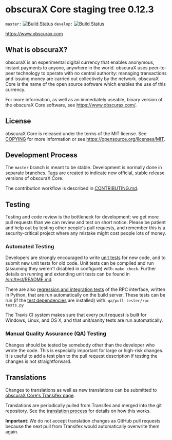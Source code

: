 obscuraX Core staging tree 0.12.3
===============================

`master:` [![Build Status](https://travis-ci.org/obscuraxpay/obscurax.svg?branch=master)](https://travis-ci.org/obscuraxpay/obscurax) `develop:` [![Build Status](https://travis-ci.org/obscuraxpay/obscurax.svg?branch=develop)](https://travis-ci.org/obscuraxpay/obscurax/branches)

https://www.obscurax.com


What is obscuraX?
----------------

obscuraX is an experimental digital currency that enables anonymous, instant
payments to anyone, anywhere in the world. obscuraX uses peer-to-peer technology
to operate with no central authority: managing transactions and issuing money
are carried out collectively by the network. obscuraX Core is the name of the open
source software which enables the use of this currency.

For more information, as well as an immediately useable, binary version of
the obscuraX Core software, see https://www.obscurax.com/.


License
-------

obscuraX Core is released under the terms of the MIT license. See [COPYING](COPYING) for more
information or see https://opensource.org/licenses/MIT.

Development Process
-------------------

The `master` branch is meant to be stable. Development is normally done in separate branches.
[Tags](https://github.com/obscuraxpay/obscurax/tags) are created to indicate new official,
stable release versions of obscuraX Core.

The contribution workflow is described in [CONTRIBUTING.md](CONTRIBUTING.md).

Testing
-------

Testing and code review is the bottleneck for development; we get more pull
requests than we can review and test on short notice. Please be patient and help out by testing
other people's pull requests, and remember this is a security-critical project where any mistake might cost people
lots of money.

### Automated Testing

Developers are strongly encouraged to write [unit tests](src/test/README.md) for new code, and to
submit new unit tests for old code. Unit tests can be compiled and run
(assuming they weren't disabled in configure) with: `make check`. Further details on running
and extending unit tests can be found in [/src/test/README.md](/src/test/README.md).

There are also [regression and integration tests](/qa) of the RPC interface, written
in Python, that are run automatically on the build server.
These tests can be run (if the [test dependencies](/qa) are installed) with: `qa/pull-tester/rpc-tests.py`

The Travis CI system makes sure that every pull request is built for Windows, Linux, and OS X, and that unit/sanity tests are run automatically.

### Manual Quality Assurance (QA) Testing

Changes should be tested by somebody other than the developer who wrote the
code. This is especially important for large or high-risk changes. It is useful
to add a test plan to the pull request description if testing the changes is
not straightforward.

Translations
------------

Changes to translations as well as new translations can be submitted to
[obscuraX Core's Transifex page](https://www.transifex.com/projects/p/obscurax/).

Translations are periodically pulled from Transifex and merged into the git repository. See the
[translation process](doc/translation_process.md) for details on how this works.

**Important**: We do not accept translation changes as GitHub pull requests because the next
pull from Transifex would automatically overwrite them again.